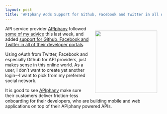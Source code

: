 ```yaml
---
layout: post
title: 'APIphany Adds Support for Github, Facebook and Twitter in all API Developer Portals'
---
```

<p><a title="APIphany" href="http://apiphany.com/"><img style="padding: 15px;" src="https://s3.amazonaws.com/kinlane-productions/api-service-providers/apiphany/apiphany-developer-login.png" alt="" width="200" align="right" /></a></p>
<p>API service provider <a title="APIphany" href="http://apiphany.com/">APIphany</a> followed <a title="some of my advice" href="http://apievangelist.com/2012/10/29/api-developer-login-using-github/">some of my advice</a> this last week, and added <a title="support for Github, Facebook and Twitter in all of their developer portals" href="http://apiphany.com/blog/support-for-github-facebook-and-twitter-accounts-in-our-developer-portals">support for Github, Facebook and Twitter in all of their developer portals</a>.</p>
<p>Using oAuth from Twitter, Facebook and especially Github for API providers, just makes sense in this online world.  As a user, I don&rsquo;t want to create yet another login--I want to pick from my preferred social network.</p>
<p>It is good to see <a title="APIphany" href="http://apiphany.com/">APIphany</a> make sure their customers deliver friction-less onboarding for their developers, who are building mobile and web applications on top of their APIphany powered APIs.</p>